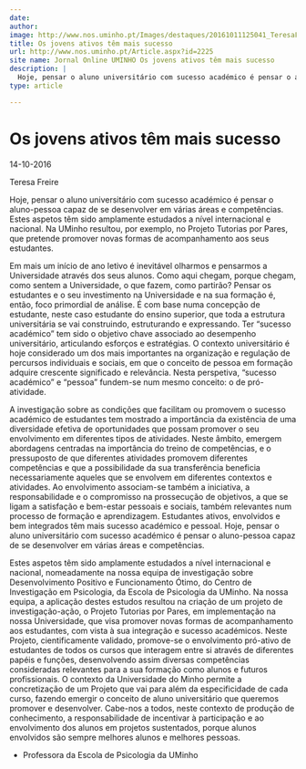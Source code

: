 ```yaml
---
date: 
author: 
image: http://www.nos.uminho.pt/Images/destaques/20161011125041_TeresaFreire.jpg
title: Os jovens ativos têm mais sucesso
url: http://www.nos.uminho.pt/Article.aspx?id=2225
site name: Jornal Online UMINHO Os jovens ativos têm mais sucesso
description: |
  Hoje, pensar o aluno universitário com sucesso académico é pensar o aluno-pessoa capaz de se desenvolver em várias áreas e competências. Estes aspetos têm sido amplamente estudados a nível internacional e nacional. Na UMinho resultou, por exemplo, no Projeto Tutorias por Pares, que pretende promover novas formas de acompanhamento aos seus estudantes.
type: article

---
```

# Os jovens ativos têm mais sucesso


14-10-2016

Teresa Freire

Hoje, pensar o aluno universitário com sucesso académico é pensar o aluno-pessoa capaz de se desenvolver em várias áreas e competências. Estes aspetos têm sido amplamente estudados a nível internacional e nacional. Na UMinho resultou, por exemplo, no Projeto Tutorias por Pares, que pretende promover novas formas de acompanhamento aos seus estudantes.

Em mais um início de ano letivo é inevitável olharmos e pensarmos a Universidade através dos seus alunos. Como aqui chegam, porque chegam, como sentem a Universidade, o que fazem, como partirão? Pensar os estudantes e o seu investimento na Universidade e na sua formação é, então, foco primordial de análise. É com base numa concepção de estudante, neste caso estudante do ensino superior, que toda a estrutura universitária se vai construindo, estruturando e expressando. Ter “sucesso académico” tem sido o objetivo chave associado ao desempenho universitário, articulando esforços e estratégias. O contexto universitário é hoje considerado um dos mais importantes na organização e regulação de percursos individuais e sociais, em que o conceito de pessoa em formação adquire crescente significado e relevância. Nesta perspetiva, “sucesso académico” e “pessoa” fundem-se num mesmo conceito: o de pró-atividade.

A investigação sobre as condições que facilitam ou promovem o sucesso académico de estudantes tem mostrado a importância da existência de uma diversidade efetiva de oportunidades que possam promover o seu envolvimento em diferentes tipos de atividades. Neste âmbito, emergem abordagens centradas na importância do treino de competências, e o pressuposto de que diferentes atividades promovem diferentes competências e que a possibilidade da sua transferência beneficia necessariamente aqueles que se envolvem em diferentes contextos e atividades. Ao envolvimento associam-se também a iniciativa, a responsabilidade e o compromisso na prossecução de objetivos, a que se ligam a satisfação e bem-estar pessoais e sociais, também relevantes num processo de formação e aprendizagem. Estudantes ativos, envolvidos e bem integrados têm mais sucesso académico e pessoal. Hoje, pensar o aluno universitário com sucesso académico é pensar o aluno-pessoa capaz de se desenvolver em várias áreas e competências.

Estes aspetos têm sido amplamente estudados a nível internacional e nacional, nomeadamente na nossa equipa de investigação sobre Desenvolvimento Positivo e Funcionamento Ótimo, do Centro de Investigação em Psicologia, da Escola de Psicologia da UMinho. Na nossa equipa, a aplicação destes estudos resultou na criação de um projeto de investigação-ação, o Projeto Tutorias por Pares, em implementação na nossa Universidade, que visa promover novas formas de acompanhamento aos estudantes, com vista à sua integração e sucesso académicos. Neste Projeto, cientificamente validado, promove-se o envolvimento pró-ativo de estudantes de todos os cursos que interagem entre si através de diferentes papéis e funções, desenvolvendo assim diversas competências consideradas relevantes para a sua formação como alunos e futuros profissionais. O contexto da Universidade do Minho permite a concretização de um Projeto que vai para além da especificidade de cada curso, fazendo emergir o conceito de aluno universitário que queremos promover e desenvolver. Cabe-nos a todos, neste contexto de produção de conhecimento, a responsabilidade de incentivar à participação e ao envolvimento dos alunos em projetos sustentados, porque alunos envolvidos são sempre melhores alunos e melhores pessoas.

* Professora da Escola de Psicologia da UMinho
